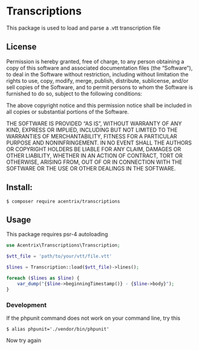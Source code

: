 # Transcriptions

This package is used to load and parse a .vtt transcription file

## License

Permission is hereby granted, free of charge, to any person obtaining a copy of this software and associated
documentation files (the “Software”), to deal in the Software without restriction, including without limitation the
rights to use, copy, modify, merge, publish, distribute, sublicense, and/or sell copies of the Software, and to permit
persons to whom the Software is furnished to do so, subject to the following conditions:

The above copyright notice and this permission notice shall be included in all copies or substantial portions of the
Software.

THE SOFTWARE IS PROVIDED “AS IS”, WITHOUT WARRANTY OF ANY KIND, EXPRESS OR IMPLIED, INCLUDING BUT NOT LIMITED TO THE
WARRANTIES OF MERCHANTABILITY, FITNESS FOR A PARTICULAR PURPOSE AND NONINFRINGEMENT. IN NO EVENT SHALL THE AUTHORS OR
COPYRIGHT HOLDERS BE LIABLE FOR ANY CLAIM, DAMAGES OR OTHER LIABILITY, WHETHER IN AN ACTION OF CONTRACT, TORT OR
OTHERWISE, ARISING FROM, OUT OF OR IN CONNECTION WITH THE SOFTWARE OR THE USE OR OTHER DEALINGS IN THE SOFTWARE.

## Install:

```shell
$ composer require acentrix/transcriptions
```

## Usage

This package requires psr-4 autoloading

```php
use Acentrix\Transcriptions\Transcription;

$vtt_file = 'path/to/your/vtt/file.vtt'

$lines = Transcription::load($vtt_file)->lines();

foreach ($lines as $line) {
    var_dump("{$line->beginningTimestamp()} - {$line->body}");
}
```

### Development

If the phpunit command does not work on your command line, try this

```shell
$ alias phpunit='./vendor/bin/phpunit'
```

Now try again